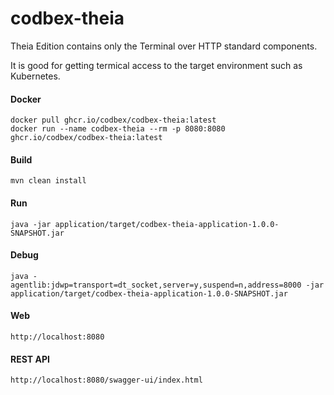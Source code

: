 # codbex-theia

Theia Edition contains only the Terminal over HTTP standard components.

It is good for getting termical access to the target environment such as Kubernetes.


#### Docker

```
docker pull ghcr.io/codbex/codbex-theia:latest
docker run --name codbex-theia --rm -p 8080:8080 ghcr.io/codbex/codbex-theia:latest
```

#### Build

```
mvn clean install
```
	
#### Run

```
java -jar application/target/codbex-theia-application-1.0.0-SNAPSHOT.jar
```

#### Debug

```
java -agentlib:jdwp=transport=dt_socket,server=y,suspend=n,address=8000 -jar application/target/codbex-theia-application-1.0.0-SNAPSHOT.jar
```
	
#### Web

```
http://localhost:8080
```

#### REST API

```
http://localhost:8080/swagger-ui/index.html
```

